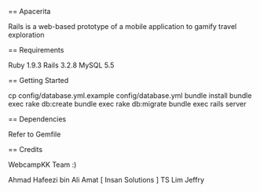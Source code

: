 == Apacerita

Rails is a web-based prototype of a mobile application to gamify travel exploration


== Requirements

Ruby 1.9.3
Rails 3.2.8
MySQL 5.5

== Getting Started

cp config/database.yml.example config/database.yml
bundle install
bundle exec rake db:create
bundle exec rake db:migrate
bundle exec rails server

== Dependencies 

Refer to Gemfile


== Credits

WebcampKK Team :)

Ahmad Hafeezi bin Ali Amat [ Insan Solutions ]
TS Lim
Jeffry
